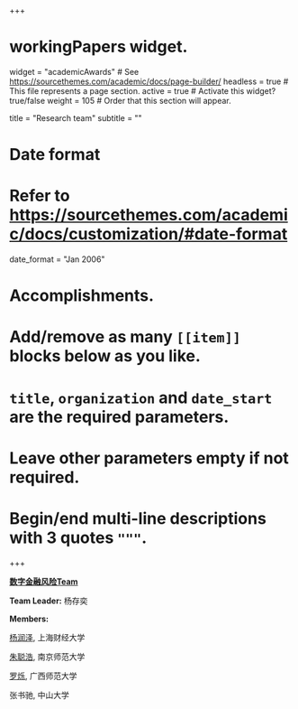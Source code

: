 +++
# workingPapers widget.
widget = "academicAwards"  # See https://sourcethemes.com/academic/docs/page-builder/
headless = true  # This file represents a page section.
active = true  # Activate this widget? true/false
weight = 105  # Order that this section will appear.

title = "Research team"
subtitle = ""

# Date format
#   Refer to https://sourcethemes.com/academic/docs/customization/#date-format
date_format = "Jan 2006"

# Accomplishments.
#   Add/remove as many `[[item]]` blocks below as you like.
#   `title`, `organization` and `date_start` are the required parameters.
#   Leave other parameters empty if not required.
#   Begin/end multi-line descriptions with 3 quotes `"""`.

+++

**<a href="https://www.researchgate.net/lab/Digital-Financial-Risk-Lab-Cunyi-Yang" target="_blank">数字金融风险Team</a>**

**Team Leader:** 杨存奕

**Members:**

<a href="https://www.researchgate.net/profile/Runze-Yang-8" target="_blank">杨润泽</a>, 上海财经大学

<a href="https://www.researchgate.net/profile/Conghao-Zhu" target="_blank">朱聪浩</a>, 南京师范大学

<a href="https://www.researchgate.net/profile/Shuo-Luo-2" target="_blank">罗烁</a>, 广西师范大学

张书驰, 中山大学


